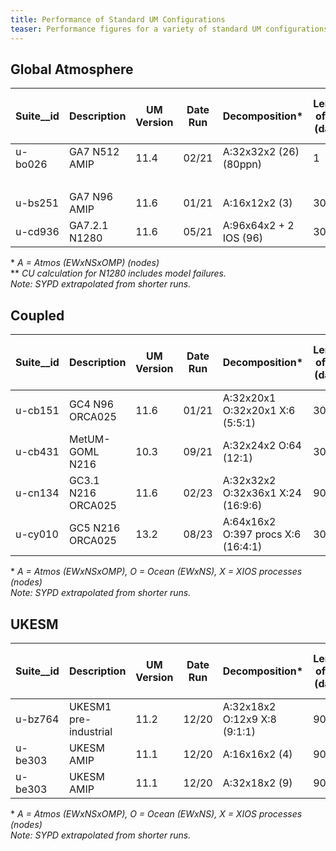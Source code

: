 ```yaml
---
title: Performance of Standard UM Configurations
teaser: Performance figures for a variety of standard UM configurations on ARCHER2.
---
```


## Global Atmosphere

| Suite__id | Description | UM Version | Date Run | Decomposition* | Length of run (days) | Dump Frequency (days) | Wallclock (h:m) | Data output vol (GB) | Comment | Cost/model-yr | SYPD | CHSY |
| ---- | ---- | ---- | ---- | ---- | ---- | ---- | ---- | ---- | ---- | ---- | ---- | ---- |
| u-bo026 | GA7 N512 AMIP | 11.4 | 02/21 | A:32x32x2 (26) (80ppn) | 1 | 1 | 00:13 | | | 1800 CU (2.7MAU)| 0.32 | 499,200 |
|         |               |      |       |                      |   |   | 00:25 | | | 3600 CU | |
| u-bs251 | GA7 N96 AMIP | 11.6 | 01/21 | A:16x12x2 (3) | 30 | 30 | 00:30 | 19 | | 18 CU | 4 | |
| u-cd936 | GA7.2.1 N1280 | 11.6 | 05/21 | A:96x64x2 + 2 IOS (96) | 30 | 30 | 07:54 | 524 | Avg over 1 yr run. | 9,424 CU** | 0.25 | 1,206,736 |
 
\* *A = Atmos (EWxNSxOMP) (nodes)* <br>
\** *CU calculation for N1280 includes model failures.* <br>
*Note: SYPD extrapolated from shorter runs.*

## Coupled

| Suite__id | Description | UM Version | Date Run | Decomposition* | Length of run (days) | Dump Frequency (days) | Wallclock (h:m) | Data output vol (GB) | Comment | Cost/model-yr | SYPD | CHSY |
| ---- | ---- | ---- | ---- | ---- | ---- | ---- | ---- | ---- | ---- | ---- | ---- | ---- |
| u-cb151 | GC4 N96 ORCA025 | 11.6 | 01/21 | A:32x20x1 O:32x20x1 X:6 (5:5:1) | 30 | 30 | 01:10 | 43 | | 151 CU | 1.6 | |
| u-cb431 | MetUM-GOML N216 | 10.3 | 09/21 | A:32x24x2 O:64 (12:1) | 30 | 10 | 01:10 | 94 | | 182 CU | 1.67 | |
| u-cn134 | GC3.1 N216 ORCA025 | 11.6 | 02/23 | A:32x32x2 O:32x36x1 X:24 (16:9:6) | 90 | 30 | 03:45 | 126 | |240 CU | | |
| u-cy010 | GC5 N216 ORCA025 | 13.2 | 08/23 | A:64x16x2 O:397 procs X:6 (16:4:1) | 30 | 30 | 0:49 | | Land Suppression | 203 CU | 2.47 | 26082 |

\* *A = Atmos (EWxNSxOMP), O = Ocean (EWxNS), X = XIOS processes (nodes)* <br>
*Note: SYPD extrapolated from shorter runs.*

## UKESM

| Suite__id | Description | UM Version | Date Run | Decomposition* | Length of run (days) | Dump Frequency (days) | Wallclock (h:m) | Data output vol (GB) | Comment | Cost/model-yr | SYPD | CHSY |
| ---- | ---- | ---- | ---- | ---- | ---- | ---- | ---- | ---- | ---- | ---- | ---- | ---- |
| u-bz764 | UKESM1 pre-industrial | 11.2 | 12/20 | A:32x18x2 O:12x9 X:8 (9:1:1) | 90 | 90 | 01:41 | 103 | | 73.3 CU (135kAU) | 3.75 | 9349 |
| u-be303 | UKESM AMIP | 11.1 | 12/20 | A:16x16x2 (4) | 90 | 90 | 02:42 | 80 | OOMs on 1 thread | 43.2 CU (82.9kAU) | 2.3 | |
| u-be303 | UKESM AMIP | 11.1 | 12/20 | A:32x18x2 (9) | 90 | 90 | 01:32 | 80 | | 54 CU (103kAU) | 4 | |

\* *A = Atmos (EWxNSxOMP), O = Ocean (EWxNS), X = XIOS processes (nodes)* <br>
*Note: SYPD extrapolated from shorter runs.*



